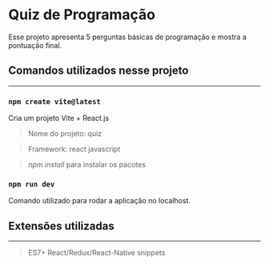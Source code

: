 # Quiz de Programação

Esse projeto apresenta 5 perguntas básicas de programação e mostra a pontuação final.

## Comandos utilizados nesse projeto

<hr>

### `npm create vite@latest`

Cria um projeto Vite + React.js

> Nome do projeto: quiz

> Framework: react javascript

> *npm install* para instalar os pacotes

### `npm run dev`

Comando utilizado para rodar a aplicação no localhost.

## Extensões utilizadas

<hr>

> ES7+ React/Redux/React-Native snippets